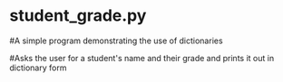 # student_grade.py

#A simple program demonstrating the use of dictionaries

#Asks the user for a student's name and their grade and prints it out in dictionary form

